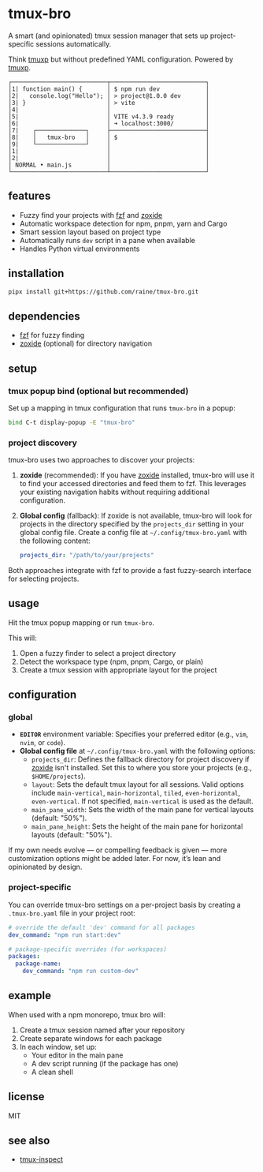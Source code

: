 # tmux-bro

A smart (and opinionated) tmux session manager that sets up project-specific sessions automatically.

Think [tmuxp](https://tmuxp.git-pull.com/) but without predefined YAML configuration. Powered by [tmuxp](https://tmuxp.git-pull.com/).

```
┌───────────────────────────┬───────────────────────────┐
│1| function main() {       │ $ npm run dev             │
│2|   console.log("Hello"); │ > project@1.0.0 dev       │
│3| }                       │ > vite                    │
│4|                         │                           │
│5|                         │ VITE v4.3.9 ready         │
│6|                         │ ➜ localhost:3000/         │
│7|    ┌──────────────┐     ├───────────────────────────┤
│8|    │   tmux-bro   │     │ $                         │
│9|    └──────────────┘     │                           │
│1|                         │                           │
│2|                         │                           │
│ NORMAL • main.js          │                           │
└───────────────────────────┴───────────────────────────┘
```

## features

- Fuzzy find your projects with [fzf](https://github.com/junegunn/fzf) and [zoxide](https://github.com/ajeetdsouza/zoxide)
- Automatic workspace detection for npm, pnpm, yarn and Cargo
- Smart session layout based on project type
- Automatically runs `dev` script in a pane when available
- Handles Python virtual environments

## installation

```sh
pipx install git+https://github.com/raine/tmux-bro.git
```

## dependencies

- [fzf](https://github.com/junegunn/fzf) for fuzzy finding
- [zoxide](https://github.com/ajeetdsouza/zoxide) (optional) for directory navigation

## setup

### tmux popup bind (optional but recommended)

Set up a mapping in tmux configuration that runs `tmux-bro` in a popup:

```sh
bind C-t display-popup -E "tmux-bro"
```

### project discovery

tmux-bro uses two approaches to discover your projects:

1. **zoxide** (recommended): If you have
   [zoxide](https://github.com/ajeetdsouza/zoxide) installed, tmux-bro will use
   it to find your accessed directories and feed them to fzf. This leverages
   your existing navigation habits without requiring additional configuration.

2. **Global config** (fallback): If zoxide is not available, tmux-bro
   will look for projects in the directory specified by the
   `projects_dir` setting in your global config file. Create a config file at
   `~/.config/tmux-bro.yaml` with the following content:

   ```yaml
   projects_dir: "/path/to/your/projects"
   ```

Both approaches integrate with fzf to provide a fast fuzzy-search interface for selecting projects.

## usage

Hit the tmux popup mapping or run `tmux-bro`.

This will:

1. Open a fuzzy finder to select a project directory
2. Detect the workspace type (npm, pnpm, Cargo, or plain)
3. Create a tmux session with appropriate layout for the project

## configuration

### global

- **`EDITOR`** environment variable: Specifies your preferred editor (e.g., `vim`,
  `nvim`, or `code`).
- **Global config file** at `~/.config/tmux-bro.yaml` with the following options:
  - `projects_dir`: Defines the fallback directory for project discovery if
    [zoxide](https://github.com/ajeetdsouza/zoxide) isn't installed.
    Set this to where you store your projects (e.g., `$HOME/projects`).
  - `layout`: Sets the default tmux layout for all sessions. Valid options include
    `main-vertical`, `main-horizontal`, `tiled`, `even-horizontal`, `even-vertical`.
    If not specified, `main-vertical` is used as the default.
  - `main_pane_width`: Sets the width of the main pane for vertical layouts (default: "50%").
  - `main_pane_height`: Sets the height of the main pane for horizontal layouts (default: "50%").

If my own needs evolve — or compelling feedback is given — more customization
options might be added later. For now, it’s lean and opinionated by design.

### project-specific

You can override tmux-bro settings on a per-project basis by creating a `.tmux-bro.yaml` file in your project root:

```yaml
# override the default 'dev' command for all packages
dev_command: "npm run start:dev"

# package-specific overrides (for workspaces)
packages:
  package-name:
    dev_command: "npm run custom-dev"
```

## example

When used with a npm monorepo, tmux bro will:

1. Create a tmux session named after your repository
2. Create separate windows for each package
3. In each window, set up:
   - Your editor in the main pane
   - A dev script running (if the package has one)
   - A clean shell

## license

MIT

## see also

- [tmux-inspect](https://github.com/raine/tmux-inspect)
